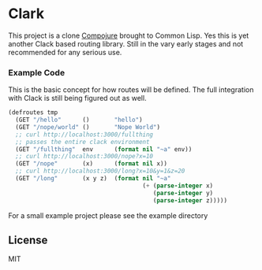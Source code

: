 # Clark

This project is a clone
[Compojure](https://github.com/weavejester/compojure) brought to
Common Lisp. Yes this is yet another Clack based routing
library. Still in the vary early stages and not recommended for any
serious use.

### Example Code

This is the basic concept for how routes will be defined. The full
integration with Clack is still being figured out as well.

```lisp
(defroutes tmp
  (GET "/hello"      ()       "hello")
  (GET "/nope/world" ()       "Nope World")
  ;; curl http://localhost:3000/fullthing
  ;; passes the entire clack environment
  (GET "/fullthing"  env      (format nil "~a" env))
  ;; curl http://localhost:3000/nope?x=10
  (GET "/nope"       (x)      (format nil x))
  ;; curl http://localhost:3000/long?x=10&y=1&z=20
  (GET "/long"       (x y z)  (format nil "~a"
                                      (+ (parse-integer x)
                                         (parse-integer y)
                                         (parse-integer z)))))
```

For a small example project please see the example directory

## License

MIT

